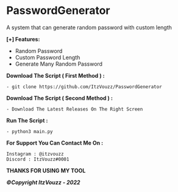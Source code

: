 # PasswordGenerator
A system that can generate random password with custom length

**[+] Features:**
- Random Password
- Custom Password Length
- Generate Many Random Password

**Download The Script ( First Method ) :**
```
- git clone https://github.com/ItzVouzz/PasswordGenerator
```
**Download The Script ( Second Method ) :**
```
- Download The Latest Releases On The Right Screen
```
**Run The Script :**
```
- python3 main.py
```
**For Support You Can Contact Me On :**
```
Instagram : @itzvouzz
Discord : ItzVouzz#0001
```
**THANKS FOR USING MY TOOL**

_**©Copyright ItzVouzz - 2022**_
